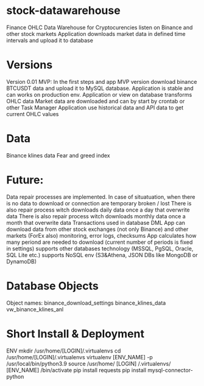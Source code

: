 # stock-datawarehouse
Finance OHLC Data Warehouse for Cryptocurencies listen on Binance and other stock markets
Application downloads market data in defined time intervals and upload it to database

# Versions
Version 0.01 MVP:
In the first steps and app MVP version download binance BTCUSDT data and upload it to MySQL database.
Application is stable and can works on production env.
Application or view on database transforms OHLC data
Market data are downloaded and can by start by crontab or other Task Manager
Application use historical data and API data to get current OHLC values

# Data
Binance klines data
Fear and greed index

# Future:
Data repair processes are implemented. In case of situatuation, when there is no data to download or connection are temporary broken / lost
There is also repair process witch downloads daily data once a day that overwrite data
There is also repair process witch downloads monthly data once a month that overwrite data
Transactions used in database DML
App can download data from other stock exchanges (not only Binance) and other markets (ForEx also)
monitoring, error logs, checksums
App calculates how many periond are needed to download (current number of periods is fixed in settings)
supports other databases technology (MSSQL, PgSQL, Oracle, SQL Lite etc.)
supports NoSQL env (S3&Athena, JSON DBs like MongoDB or DynamoDB)

# Database Objects
Object names:
binance_download_settings
binance_klines_data
vw_binance_klines_anl

# Short Install & Deployment
ENV
mkdir /usr/home/[LOGIN]/.virtualenvs 
cd /usr/home/[LOGIN]/.virtualenvs
virtualenv [ENV_NAME] -p /usr/local/bin/python3.9 
source /usr/home/ [LOGIN] /.virtualenvs/ [ENV_NAME] /bin/activate 
pip install requests
pip install  mysql-connector-python
